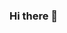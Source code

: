 ### Hi there 👋
<!-- 
- 🔭 I’m currently learning at Hanoi University of Mining and Geology
- 🌱 My skills: Python(Flask, Numpy, Pandas, Sklearn, Tensorflow)/ C#/ Git/ Linux/ Postgresql/ GIS
- 📫 How to reach me: Email me at: tiendat.le129@gmail.com -->
<!-- - 👯 I’m looking to collaborate on improving my libraries -->

